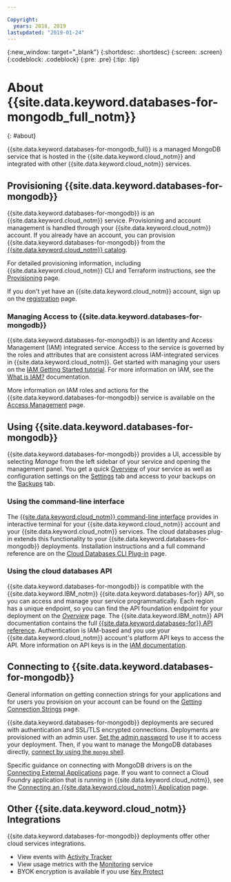 ```yaml
---

Copyright:
  years: 2018, 2019
lastupdated: "2019-01-24"
---
```


{:new_window: target="_blank"}
{:shortdesc: .shortdesc}
{:screen: .screen}
{:codeblock: .codeblock}
{:pre: .pre}
{:tip: .tip}

# About {{site.data.keyword.databases-for-mongodb_full_notm}}
{: #about}

{{site.data.keyword.databases-for-mongodb_full}} is a managed MongoDB service that is hosted in the {{site.data.keyword.cloud_notm}} and integrated with other {{site.data.keyword.cloud_notm}} services.

## Provisioning {{site.data.keyword.databases-for-mongodb}}

{{site.data.keyword.databases-for-mongodb}} is an {{site.data.keyword.cloud_notm}} service. Provisioning and account management is handled through your {{site.data.keyword.cloud_notm}} account. If you already have an account, you can provision {{site.data.keyword.databases-for-mongodb}} from the [{{site.data.keyword.cloud_notm}} catalog](https://{DomainName}/catalog/services/databases-for-mongodb).

For detailed provisioning information, including {{site.data.keyword.cloud_notm}} CLI and Terraform instructions, see the [Provisioning](/docs/services/databases-for-mongodb?topic=databases-for-mongodb-provisioning) page.

If you don't yet have an {{site.data.keyword.cloud_notm}} account, sign up on the [registration](https://{DomainName}/registration/) page.

### Managing Access to {{site.data.keyword.databases-for-mongodb}}

{{site.data.keyword.databases-for-mongodb}} is an Identity and Access Management (IAM) integrated service. Access to the service is governed by the roles and attributes that are consistent across IAM-integrated services in {{site.data.keyword.cloud_notm}}. Get started with managing your users on the [IAM Getting Started tutorial](/docs/iam?topic=iam-getstarted). For more information on IAM, see the [What is IAM?](/docs/iam?topic=iam-iamoverview) documentation.

More information on IAM roles and actions for the {{site.data.keyword.databases-for-mongodb}} service is available on the [Access Management](/docs/services/databases-for-mongodb?topic=databases-for-mongodb-iam) page.

## Using {{site.data.keyword.databases-for-mongodb}}

{{site.data.keyword.databases-for-mongodb}} provides a UI, accessible by selecting _Manage_ from the left sidebar of your service and opening the management panel. You get a quick [Overview](/docs/services/databases-for-mongodb?topic=databases-for-mongodb-dashboard-overview) of your service as well as configuration settings on the [Settings](/docs/services/databases-for-mongodb?topic=databases-for-mongodb-dashboard-settings) tab and access to your backups on the [Backups](/docs/services/databases-for-mongodb?topic=databases-for-mongodb-dashboard-backups) tab.

### Using the command-line interface

The [{{site.data.keyword.cloud_notm}} command-line interface](/docs/cli/reference/ibmcloud?topic=cloud-cli-ibmcloud-cli) provides in interactive terminal for your {{site.data.keyword.cloud_notm}} account and your {{site.data.keyword.cloud_notm}} services. The cloud databases plug-in extends this functionality to your {{site.data.keyword.databases-for-mongodb}} deployments. Installation instructions and a full command reference are on the [Cloud Databases CLI Plug-in](/docs/databases-cli-plugin?topic=cloud-databases-cli-cdb-reference) page.

### Using the cloud databases API

{{site.data.keyword.databases-for-mongodb}} is compatible with the {{site.data.keyword.IBM_notm}} {{site.data.keyword.databases-for}} API, so you can access and manage your service programmatically. Each region has a unique endpoint, so you can find the API foundation endpoint for your deployment on the [_Overview_](./dashboard-overview.html) page. The {{site.data.keyword.IBM_notm}} API documentation contains the full [{{site.data.keyword.databases-for}} API reference](https://{DomainName}/apidocs/cloud-databases-api). Authentication is IAM-based and you use your {{site.data.keyword.cloud_notm}} account's platform API keys to access the API. More information on API keys is in the [IAM documentation](/docs/iam?topic=iam-userroles#userroles).

## Connecting to {{site.data.keyword.databases-for-mongodb}}

General information on getting connection strings for your applications and for users you provision on your account can be found on the [Getting Connection Strings](/docs/services/databases-for-mongodb?topic=databases-for-mongodb-connection-strings) page.

{{site.data.keyword.databases-for-mongodb}} deployments are secured with authentication and SSL/TLS encrypted connections. Deployments are provisioned with an admin user. [Set the admin password](/docs/services/databases-for-mongodb?topic=databases-for-mongodb-admin-password) to use it to access your deployment. Then, if you want to manage the MongoDB databases directly, [connect by using the `mongo` shell](/docs/services/databases-for-mongodb?topic=databases-for-mongodb-mongo-shell).

Specific guidance on connecting with MongoDB drivers is on the [Connecting External Applications](/docs/services/databases-for-mongodb?topic=databases-for-mongodb-external-app) page. If you want to connect a Cloud Foundry application that is running in {{site.data.keyword.cloud_notm}}, see the [Connecting an {{site.data.keyword.cloud_notm}} Application](/docs/services/databases-for-mongodb?topic=databases-for-mongodb-ibmcloud-app) page.

## Other {{site.data.keyword.cloud_notm}} Integrations

{{site.data.keyword.databases-for-mongodb}} deployments offer other cloud services integrations. 
- View events with [Activity Tracker](/docs/services/databases-for-mongodb?topic=databases-for-mongodb-activity-tracker)
- View usage metrics with the [Monitoring](/docs/services/databases-for-mongodb?topic=databases-for-mongodb-monitoring) service
- BYOK encryption is available if you use [Key Protect](/docs/services/databases-for-mongodb?topic=databases-for-mongodb-key-protect)









